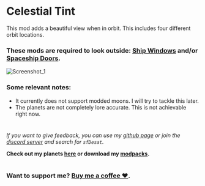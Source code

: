 # Celestial Tint
This mod adds a beautiful view when in orbit. This includes four different orbit locations.  
### These mods are required to look outside: [Ship Windows](https://thunderstore.io/c/lethal-company/p/veri/ShipWindows/) and/or [Spaceship Doors](https://thunderstore.io/c/lethal-company/p/Wolf11221/SpaceShipDoor/).
  
![Screenshot_1](https://raw.githubusercontent.com/sfDesat/Celestial-Tint/main/Screenshots/Wasteland.jpg "Wasteland")
  
### Some relevant notes:  
- It currently does not support modded moons. I will try to tackle this later.
- The planets are not completely lore accurate. This is not achievable right now.
# 
  
_If you want to give feedback, you can use my [github page](https://github.com/sfDesat/Aquatis/issues) or join the [discord server](https://discord.gg/lcmod) and search for `sfDesat`._

**Check out my planets [here](https://thunderstore.io/c/lethal-company/p/sfDesat/) or download my [modpacks](https://thunderstore.io/c/lethal-company/p/sfDesat/?section=modpacks).**
#
### Want to support me? [Buy me a coffee ❤️](https://www.buymeacoffee.com/sfdesat).
